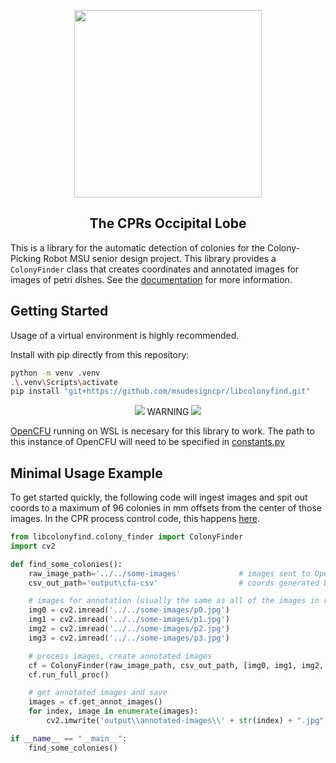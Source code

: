 <p align="center">
<img src="https://github.com/msudesigncpr/libcolonyfind/assets/80931988/908e0e52-19ae-4aa0-b7cd-61098523dafb" width="300">
</p>

<h2 align="center">The CPRs Occipital Lobe</h2>

This is a library for the automatic detection of colonies for the Colony-Picking Robot 
MSU senior design project. This library provides a `ColonyFinder` class that 
creates coordinates and annotated images for images of petri dishes.
See the [documentation][apidocs] for more information. 


[apidocs]: https://msudesigncpr.github.io/libcolonyfind/libcolonyfind/colony_finder.html

## Getting Started

Usage of a virtual environment is highly recommended.

Install with pip directly from this repository:

```sh
python -m venv .venv
.\.venv\Scripts\activate 
pip install "git+https://github.com/msudesigncpr/libcolonyfind.git"
```

<p align="center">
<img src="https://placehold.co/15x15/f03c15/f03c15.png"> WARNING <img src="https://placehold.co/15x15/f03c15/f03c15.png">  
</p>

[OpenCFU](https://github.com/msudesigncpr/OpenCFU/tree/master) running on WSL is necesary for this library to work.
The path to this instance of OpenCFU will need to be specified in
[constants.py](https://github.com/msudesigncpr/libcolonyfind/blob/5507e8dfbcfe86470950627f8870ba7f2ad7b9e1/src/libcolonyfind/constants.py#L31-L34)



## Minimal Usage Example

To get started quickly, the following code will ingest images and spit out coords to a maximum of 96 colonies in mm offsets from the center of those images.
In the CPR process control code, this happens [here](https://github.com/msudesigncpr/slate-ui/blob/b9b4d9cf43f448a9027532bd028ca4dd8efafabc/src/slate_ui/process_control.py#L218-L225).


```python
from libcolonyfind.colony_finder import ColonyFinder
import cv2

def find_some_colonies():
    raw_image_path='../../some-images'             # images sent to OpenCFU
    csv_out_path='output\cfu-csv'                  # coords generated by OpenCFU are sent here

    # images for annotation (usually the same as all of the images in raw_images_path, but we don't just use the path to give more agency to proc control)
    img0 = cv2.imread('../../some-images/p0.jpg')
    img1 = cv2.imread('../../some-images/p1.jpg')
    img2 = cv2.imread('../../some-images/p2.jpg')
    img3 = cv2.imread('../../some-images/p3.jpg')

    # process images, create annotated images
    cf = ColonyFinder(raw_image_path, csv_out_path, [img0, img1, img2, img3])
    cf.run_full_proc() 

    # get annotated images and save
    images = cf.get_annot_images()                  
    for index, image in enumerate(images):
        cv2.imwrite('output\\annotated-images\\' + str(index) + ".jpg", images)

if __name__ == "__main__":
    find_some_colonies()
```
